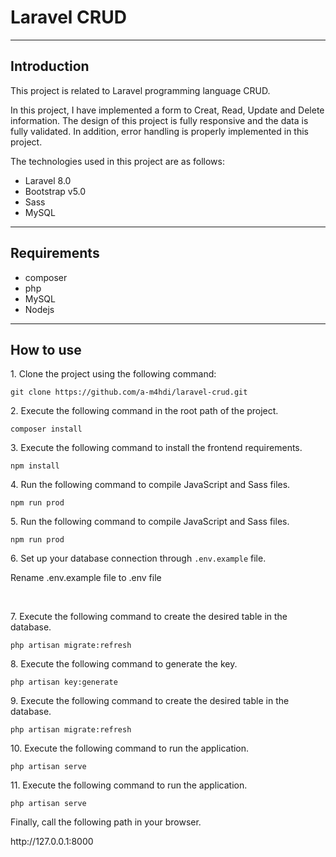 <h1> Laravel CRUD </h1>
<hr>
<h2>Introduction</h2>
<p>This project is related to Laravel programming language CRUD.</p>
<p>In this project, I have implemented a form to Creat, Read, Update and Delete information.
The design of this project is fully responsive and the data is fully validated.
In addition, error handling is properly implemented in this project.</p>
<p>The technologies used in this project are as follows:</p>
<ul>
<li>Laravel 8.0</li>
<li>Bootstrap v5.0</li>
<li>Sass</li>
<li>MySQL</li>
</ul>

<hr>

<h2>Requirements</h2>
<ul>
<li>composer</li>
<li>php</li>
<li>MySQL</li>
<li>Nodejs</li>
</ul>
<hr>
<h2>How to use</h2>

<p>1. Clone the project using the following command:</p>
<code>git clone https://github.com/a-m4hdi/laravel-crud.git </code>
<br>
<p>2. Execute the following command in the root path of the project.</p>
<code>composer install</code>
<br>
<p>3. Execute the following command to install the frontend requirements.</p>
<code>npm install</code>
<br>
<p>4. Run the following command to compile JavaScript and Sass files.</p>
<code>npm run prod</code>
<br>
<p>5. Run the following command to compile JavaScript and Sass files.</p>
<code>npm run prod</code>
<br>
<p>6. Set up your database connection through <code>.env.example</code> file.</p>
<p>Rename .env.example file to .env file</p>
<br>
<p>7. Execute the following command to create the desired table in the database.</p>
<code>php artisan migrate:refresh</code>
<br>
<p>8. Execute the following command to generate the key.</p>
<code>php artisan key:generate</code>
<br>
<p>9. Execute the following command to create the desired table in the database.</p>
<code>php artisan migrate:refresh</code>
<br>
<p>10. Execute the following command to run the application.</p>
<code>php artisan serve</code>
<br>
<p>11. Execute the following command to run the application.</p>
<code>php artisan serve</code>
<br>
<p>Finally, call the following path in your browser.</p>
<p>http://127.0.0.1:8000</p>
